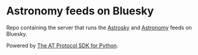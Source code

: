 # Astronomy feeds on Bluesky

Repo containing the server that runs the [Astrosky](https://bsky.app/profile/did:plc:jcoy7v3a2t4rcfdh6i4kza25/feed/astro-all) and [Astronomy](https://bsky.app/profile/did:plc:jcoy7v3a2t4rcfdh6i4kza25/feed/astro) feeds on Bluesky.

Powered by [The AT Protocol SDK for Python](https://github.com/MarshalX/atproto).
